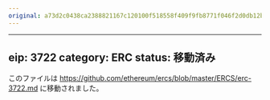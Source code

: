 ```yaml
---
original: a73d2c0438ca2388821167c120100f518558f409f9fb8771f046f2d0db12b10b
---
```


---
eip: 3722
category: ERC
status: 移動済み
---

このファイルは https://github.com/ethereum/ercs/blob/master/ERCS/erc-3722.md に移動されました。